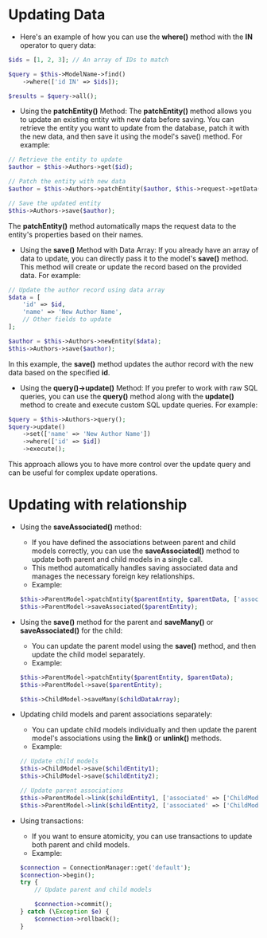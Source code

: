 # Updating Data

-   Here's an example of how you can use the **where()** method with the **IN** operator to query data:

```php
$ids = [1, 2, 3]; // An array of IDs to match

$query = $this->ModelName->find()
    ->where(['id IN' => $ids]);

$results = $query->all();
```

-   Using the **patchEntity()** Method:
    The **patchEntity()** method allows you to update an existing entity with new data before saving. You can retrieve the entity you want to update from the database, patch it with the new data, and then save it using the model's save() method. For example:

```php
// Retrieve the entity to update
$author = $this->Authors->get($id);

// Patch the entity with new data
$author = $this->Authors->patchEntity($author, $this->request->getData());

// Save the updated entity
$this->Authors->save($author);
```

The **patchEntity()** method automatically maps the request data to the entity's properties based on their names.

-   Using the **save()** Method with Data Array:
    If you already have an array of data to update, you can directly pass it to the model's **save()** method. This method will create or update the record based on the provided data. For example:

```php
// Update the author record using data array
$data = [
    'id' => $id,
    'name' => 'New Author Name',
    // Other fields to update
];

$author = $this->Authors->newEntity($data);
$this->Authors->save($author);
```

In this example, the **save()** method updates the author record with the new data based on the specified **id**.

-   Using the **query()->update()** Method:
    If you prefer to work with raw SQL queries, you can use the **query()** method along with the **update()** method to create and execute custom SQL update queries. For example:

```php
$query = $this->Authors->query();
$query->update()
    ->set(['name' => 'New Author Name'])
    ->where(['id' => $id])
    ->execute();
```

This approach allows you to have more control over the update query and can be useful for complex update operations.

# Updating with relationship

-   Using the **saveAssociated()** method:
    -   If you have defined the associations between parent and child models correctly, you can use the **saveAssociated()** method to update both parent and child models in a single call.
    -   This method automatically handles saving associated data and manages the necessary foreign key relationships.
    -   Example:
    ```php
    $this->ParentModel->patchEntity($parentEntity, $parentData, ['associated' => ['ChildModel']]);
    $this->ParentModel->saveAssociated($parentEntity);
    ```
-   Using the **save()** method for the parent and **saveMany()** or **saveAssociated()** for the child:

    -   You can update the parent model using the **save()** method, and then update the child model separately.
    -   Example:

    ```php
    $this->ParentModel->patchEntity($parentEntity, $parentData);
    $this->ParentModel->save($parentEntity);

    $this->ChildModel->saveMany($childDataArray);
    ```

-   Updating child models and parent associations separately:

    -   You can update child models individually and then update the parent model's associations using the **link()** or **unlink()** methods.
    -   Example:

    ```php
    // Update child models
    $this->ChildModel->save($childEntity1);
    $this->ChildModel->save($childEntity2);

    // Update parent associations
    $this->ParentModel->link($childEntity1, ['associated' => ['ChildModel']]);
    $this->ParentModel->link($childEntity2, ['associated' => ['ChildModel']]);
    ```

-   Using transactions:

    -   If you want to ensure atomicity, you can use transactions to update both parent and child models.
    -   Example:

    ```php
    $connection = ConnectionManager::get('default');
    $connection->begin();
    try {
    	// Update parent and child models

    	$connection->commit();
    } catch (\Exception $e) {
    	$connection->rollback();
    }
    ```
